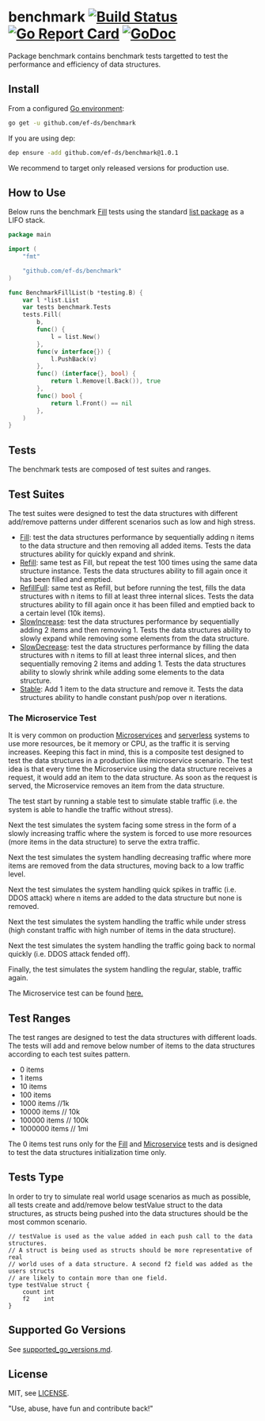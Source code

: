 # benchmark [![Build Status](https://travis-ci.com/ef-ds/benchmark.svg?branch=master)](https://travis-ci.com/ef-ds/benchmark)[![Go Report Card](https://goreportcard.com/badge/github.com/ef-ds/benchmark)](https://goreportcard.com/report/github.com/ef-ds/benchmark)  [![GoDoc](https://godoc.org/github.com/ef-ds/benchmark?status.svg)](https://godoc.org/github.com/ef-ds/benchmark)

Package benchmark contains benchmark tests targetted to test the performance and efficiency of data structures.

## Install
From a configured [Go environment](https://golang.org/doc/install#testing):
```sh
go get -u github.com/ef-ds/benchmark
```

If you are using dep:
```sh
dep ensure -add github.com/ef-ds/benchmark@1.0.1
```

We recommend to target only released versions for production use.


## How to Use

Below runs the benchmark [Fill](fill-test.go) tests using the standard [list package](https://github.com/golang/go/tree/master/src/container/list) as a LIFO stack.

```go
package main

import (
	"fmt"

	"github.com/ef-ds/benchmark"
)

func BenchmarkFillList(b *testing.B) {
	var l *list.List
	var tests benchmark.Tests
	tests.Fill(
		b,
		func() {
			l = list.New()
		},
		func(v interface{}) {
			l.PushBack(v)
		},
		func() (interface{}, bool) {
			return l.Remove(l.Back()), true
		},
		func() bool {
			return l.Front() == nil
		},
	)
}
```

## Tests
The benchmark tests are composed of test suites and ranges.


## Test Suites
The test suites were designed to test the data structures with different add/remove patterns under different scenarios such as low and high stress.

- [Fill](fill-test.go): test the data structures performance by sequentially adding n items to the data structure and then removing all added items. Tests the data structures ability for quickly expand and shrink.
- [Refill](refill-test.go): same test as Fill, but repeat the test 100 times using the same data structure instance. Tests the data structures ability to fill again once it has been filled and emptied.
- [RefillFull](refill-full-test.go): same test as Refill, but before running the test, fills the data structures with n items to fill at least three internal slices. Tests the data structures ability to fill again once it has been filled and emptied back to a certain level (10k items).
- [SlowIncrease](slow-increase-test.go): test the data structures performance by sequentially adding 2 items and then removing 1. Tests the data structures ability to slowly expand while removing some elements from the data structure.
- [SlowDecrease](slow-decrease-test.go): test the data structures performance by filling the data structures with n items to fill at least three internal slices, and then sequentially removing 2 items and adding 1. Tests the data structures ability to slowly shrink while adding some elements to the data structure.
- [Stable](stable-test.go): Add 1 item to the data structure and remove it. Tests the data structures ability to handle constant push/pop over n iterations.


### The Microservice Test
It is very common on production [Microservices](https://en.wikipedia.org/wiki/Microservices) and [serverless](https://en.wikipedia.org/wiki/Serverless_computing) systems to use more resources, be it memory or CPU, as the traffic it is serving increases. Keeping this fact in mind, this is a composite test designed to test the data structures in a production like microservice scenario. The test idea is that every time the Microservice using the data structure receives a request, it would add an item to the data structure. As soon as the request is served, the Microservice removes an item from the data structure.

The test start by running a stable test to simulate stable traffic (i.e. the system is able to handle the traffic without stress).

Next the test simulates the system facing some stress in the form of a slowly increasing traffic where the system is forced to use more resources (more items in the data structure) to serve the extra traffic.

Next the test simulates the system handling decreasing traffic where more items are removed from the data structures, moving back to a low traffic level.

Next the test simulates the system handling quick spikes in traffic (i.e. DDOS attack) where n items are added to the data structure but none is removed.

Next the test simulates the system handling the traffic while under stress (high constant traffic with high number of items in the data structure).

Next the test simulates the system handling the traffic going back to normal quickly (i.e. DDOS attack fended off).

Finally, the test simulates the system handling the regular, stable, traffic again.

The Microservice test can be found [here.](microservice-test.go)


## Test Ranges

The test ranges are designed to test the data structures with different loads. The tests will add and remove below number of items to the data structures according to each test suites pattern.

- 0 items
- 1 items
- 10 items
- 100 items
- 1000 items //1k
- 10000 items // 10k
- 100000 items // 100k
- 1000000 items // 1mi

The 0 items test runs only for the [Fill](fill-test.go) and [Microservice](microservice-test.go) tests and is designed to test the data structures initialization time only.


## Tests Type
In order to try to simulate real world usage scenarios as much as possible, all tests create and add/remove below testValue struct to the data structures, as structs being pushed into the data structures should be the most common scenario.

```
// testValue is used as the value added in each push call to the data structures.
// A struct is being used as structs should be more representative of real
// world uses of a data structure. A second f2 field was added as the users structs
// are likely to contain more than one field.
type testValue struct {
	count int
	f2    int
}
```

## Supported Go Versions
See [supported_go_versions.md](https://github.com/ef-ds/docs/blob/master/supported_go_versions.md).

## License
MIT, see [LICENSE](LICENSE).

"Use, abuse, have fun and contribute back!"
